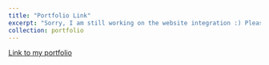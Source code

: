 ```yaml
---
title: "Portfolio Link"
excerpt: "Sorry, I am still working on the website integration :) Please visit <https://ziqis-portfolio.webflow.io/> to see my ux design and research work, thank you!"
collection: portfolio
---
```

[Link to my portfolio](https://ziqis-portfolio.webflow.io/)